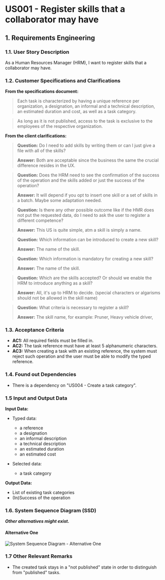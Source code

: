 # US001 - Register skills that a collaborator may have


## 1. Requirements Engineering

### 1.1. User Story Description

As a Human Resources Manager (HRM), I want to register skills that a collaborator may have.

### 1.2. Customer Specifications and Clarifications 

**From the specifications document:**

>	Each task is characterized by having a unique reference per organization, a designation, an informal and a technical description, an estimated duration and cost, as well as a task category. 

>	As long as it is not published, access to the task is exclusive to the employees of the respective organization. 

**From the client clarifications:**

> **Question:** Do I need to add skills  by writing them or can I just give a file with all of the skills?
>
> **Answer:** Both are acceptable since the business the same the crucial difference resides in the UX.

> **Question:** Does the HRM need to see the confirmation of the success of the operation and the skills added or just the success of the operation?
>
> **Answer:** It will depend if you opt to insert one skill or a set of skills in a batch. Maybe some adaptation needed.

> **Question:** Is there any other possible outcome like if the HMR does not put the requested data, do I need to ask the user to register a different competence?
> 
> **Answer:** This US is quite simple, atm a skill is simply a name.

> **Question:** Which information can be introduced to create a new skill?
>
> **Answer:** The name of the skill.

> **Question:** Which information is mandatory for creating a new skill?
>
> **Answer:** The name of the skill.

> **Question:** Which are the skills accepted? Or should we enable the HRM to introduce anything as a skill?
>
> **Answer:** All, it's up to HRM to decide. (special characters or algarisms should not be allowed in the skill name)

> **Question:** What criteria is necessary to register a skill?
>
> **Answer:** The skill name, for example: Pruner, Heavy vehicle driver, 


### 1.3. Acceptance Criteria

* **AC1:** All required fields must be filled in.
* **AC2:** The task reference must have at least 5 alphanumeric characters.
* **AC3:** When creating a task with an existing reference, the system must reject such operation and the user must be able to modify the typed reference.

### 1.4. Found out Dependencies

* There is a dependency on "US004 - Create a task category". 

### 1.5 Input and Output Data

**Input Data:**

* Typed data:
    * a reference
    * a designation 
    * an informal description
    * a technical description
    * an estimated duration
    * an estimated cost
	
* Selected data:
    * a task category 

**Output Data:**

* List of existing task categories
* (In)Success of the operation

### 1.6. System Sequence Diagram (SSD)

**_Other alternatives might exist._**

#### Alternative One

![System Sequence Diagram - Alternative One](svg/us006-system-sequence-diagram-alternative-one.svg)

### 1.7 Other Relevant Remarks

* The created task stays in a "not published" state in order to distinguish from "published" tasks.